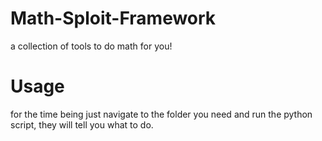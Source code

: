 # Math-Sploit-Framework
a collection of tools to do math for you!

# Usage
for the time being just navigate to the folder you need and run the python script, they will tell you what to do.

